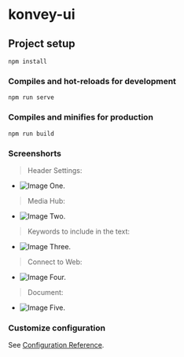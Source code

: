 # konvey-ui

## Project setup
```
npm install
```

### Compiles and hot-reloads for development
```
npm run serve
```

### Compiles and minifies for production
```
npm run build
```


### Screenshorts
> Header Settings:
- ![Image One.](https://raw.github.com/ridwanishaq/frontend-task/blob/master/src/assets/screenshorts/1.png)

> Media Hub:
- ![Image Two.](https://raw.github.com/ridwanishaq/frontend-task/blob/master/src/assets/screenshorts/2.png)

> Keywords to include in the text:
- ![Image Three.](https://raw.github.com/ridwanishaq/frontend-task/blob/master/src/assets/screenshorts/3.png)

> Connect to Web:
- ![Image Four.](https://raw.github.com/ridwanishaq/frontend-task/blob/master/src/assets/screenshorts/4.png)

> Document:
- ![Image Five.](https://raw.github.com/ridwanishaq/frontend-task/blob/master/src/assets/screenshorts/5.png)


### Customize configuration
See [Configuration Reference](https://cli.vuejs.org/config/).
